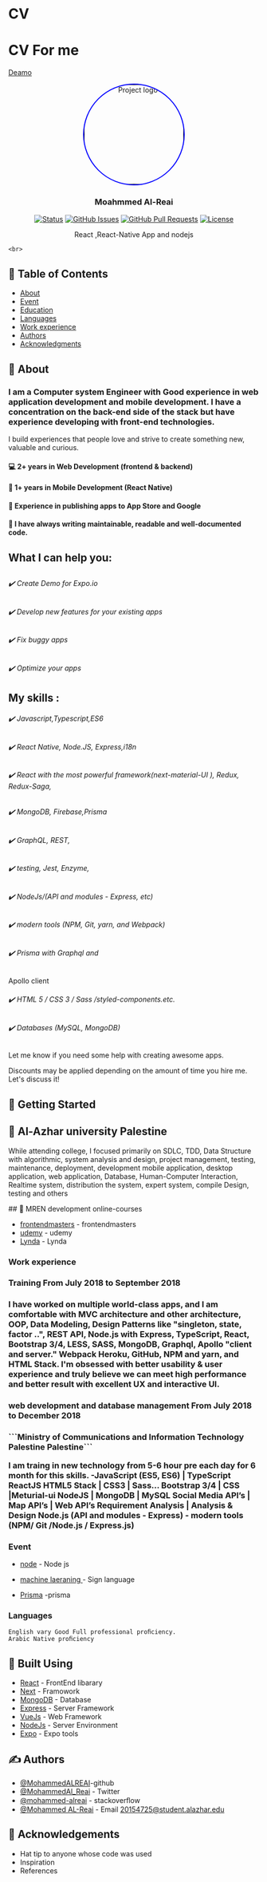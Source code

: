# CV

# CV For me

<a href="http://dazzling-oil.surge.sh/" rel="noopener">
Deamo
 </a>

<p align="center">
  <a href="" rel="noopener">
 <img width=200px height=200px src="https://lh3.googleusercontent.com/XJI98VjMmINeEyI0FZCLekO8NShJ330MzvgIWuZF5A3Biku5Gu6tFrwGEEkT6WWneEY3dq0OkE6bjGYDpAWaMZHzSAmBeiLwxsANAYqWD6ltW7tA2hKIHJzGicrn1LnTTdg3zFuRYOFoD18LLnKUjC9h4equxIPFfgLCsryaow_3jAxoHNBnoiRlgYHmYvIGLcM9uMT7DyG93u-WQkuRmdcNHfXr-xslrT4jESZ1tFCpRaxLoV8JTIw2DT4zIieDG1w3ryQMAoCH72866Zn6qxWwQOVykHFqv4DGxOf3B4IvQobqod1g2OK5l36DvDbwztNl0QgS0n-hugm76W8AD9uvMyKvslMkoIRHbrPtMzvdsGWYEn8peZFxCyC7yl-Mp0LEMyoXXqAzq3I79Eps5KpbiMrPSmmQwMWTcFpTqL4xEtfEPUkxbQZK6FtPUYgV8SVc9HKEe4JciNAAPP4L_5wrwVkTgll1Z9F5DQkLReKXOajd4IqLNH2uhNtnMKUegDYKBF0_cfOii4ke5gc67h06-Uinq4L-HkjtlWKZdWOCZbtvMUfJ51TQFSHD8UFZ_juTVL5lMWYgvC313vgr2Ao_LBBuWyvKP5KZnHLF3S4aHBEm6qFjPwe3ifwHqLzEKY1bka808sQgorYUtOljRY2s3EX1XftRATE-BFz35u1c0Zq9UPbIAg=w477-h635-no" alt="Project logo"
   style="border-radius: 50%;
    border-style: groove;
    border: 2px solid blue"></a>
</p>

<h3 align="center">Moahmmed Al-Reai </h3>

<div align="center">

[![Status](https://img.shields.io/badge/status-active-success.svg)]()
[![GitHub Issues](https://img.shields.io/github/issues/kylelobo/The-Documentation-Compendium.svg)](https://github.com/kylelobo/The-Documentation-Compendium/issues)
[![GitHub Pull Requests](https://img.shields.io/github/issues-pr/kylelobo/The-Documentation-Compendium.svg)](https://github.com/kylelobo/The-Documentation-Compendium/pulls)
[![License](https://img.shields.io/badge/license-MIT-blue.svg)](/LICENSE)

</div>

<p align="center">
 React ,React-Native App and nodejs

    <br>

</p>

## 📝 Table of Contents

- [About](#about)
- [Event](#event)
- [Education](#Education)
- [Languages](#Languages)
- [Work experience](#Work_experience)
- [Authors](#authors)
- [Acknowledgments](#acknowledgement)

## 🧐 About <a name = "about"></a>

<h3>I am a  Computer system Engineer with Good experience in web application development and mobile development. I have a concentration on the back-end side of the stack but have experience developing with front-end technologies.</h3>

I build experiences that people love and strive to create something new, valuable and curious.

<h4>💻 2+ years in Web Development (frontend & backend)</h4>
<h4>📱 1+ years in Mobile Development (React Native)</h4>
<h4>🚀 Experience in publishing apps to App Store and Google </h4>
<h4>📜 I have always writing maintainable, readable and well-documented code.</h4>
<h2>What I can help you:<h2>
<h6>✔️ Create Demo for Expo.io</h6>
<h6>✔️ Develop new features for your existing apps</h6>
<h6>✔️ Fix buggy apps</h6>
<h6>✔️ Optimize your apps</h6>

## My skills :

<h6>✔️ Javascript,Typescript,ES6</h6>
<h6>✔️ React Native, Node.JS, Express,i18n</h6>
<h6>✔️ React with the most powerful framework(next-material-UI ), Redux, Redux-Saga,</h6>
<h6>✔️  MongoDB, Firebase,Prisma</h6>
<h6>✔️ GraphQL, REST,</h6>
<h6>✔️ testing, Jest, Enzyme,</h6>
<h6>✔️ NodeJs/(API and modules - Express, etc)</h6>
<h6>✔️  modern tools (NPM, Git, yarn, and Webpack)</h6>
<h6>✔️ Prisma with Graphql and </h6>Apollo client</h6>
<h6>✔️ HTML 5 / CSS 3 / Sass /styled-components.etc.</h6>
<h6>✔️ Databases (MySQL, MongoDB)</h6>

Let me know if you need some help with creating awesome apps.

Discounts may be applied depending on the amount of time you hire me. Let's discuss it!
</br>

## 🏁 Getting Started <a name = "Education"></a>

## 🔧 Al-Azhar university Palestine <a name = "tests"></a>

<p>
While attending college, I focused primarily on SDLC, TDD, Data Structure with algorithmic, system analysis and design, project management, testing, maintenance, deployment, development mobile application, desktop application, web application, Database, Human-Computer Interaction, Realtime system, distribution the system, expert system, compile Design, testing and others
</p>
## 🔧 MREN development online-courses   <a name = "tests"></a>

- [frontendmasters](https://frontendmasters.com/) - frontendmasters
- [udemy](https://udemy.com/) - udemy
- [Lynda](https://Lynda.com/) - Lynda

### Work experience

<h3>  Training From July 2018 to September 2018<h3>
<p>
I have worked on multiple world-class apps, and I am comfortable with MVC architecture and other architecture,  OOP, Data Modeling, Design Patterns like "singleton, state, factor ..", REST API, Node.js with Express, TypeScript, React, Bootstrap 3/4, LESS, SASS, MongoDB, Graphql, Apollo "client and server."  Webpack Heroku, GitHub, NPM and yarn, and HTML Stack. I'm obsessed with better usability & user experience and truly believe we can meet high performance and better result with excellent UX and interactive UI.
</p>
<h3>  web development and database management  From July 2018 to December 2018<h3>
```Ministry of Communications and Information Technology Palestine Palestine```
<p>
I am traing in new technology from 5-6 hour pre each day for 6 month for this skills. -JavaScript (ES5, ES6) | TypeScript ReactJS  HTML5 Stack | CSS3 | Sass... Bootstrap 3/4 | CSS |Meturial-ui NodeJS | MongoDB | MySQL Social Media API’s | Map API’s | Web API’s Requirement Analysis | Analysis & Design Node.js (API and modules - Express) - modern tools (NPM/ Git /Node.js / Express.js)
</p>

### Event

- [node](https://docs.google.com/presentation/d/1IFirA70uc_GmrOS6WQh2Uy_N09yqpNPTWD-zgxA4MXE/edit/) - Node js
- [machine laeraning ](https://drive.google.com/open?id=1xup5n-Khxyo1Kf1UKVxv_mWfxNn99PdaHJ0mGTpgaaw/) - Sign language

- [Prisma](https://slides.com/mohammedalreai-1/what-is-file-prisma#/) -prisma

### Languages

`English vary Good Full professional proﬁciency.`
<br>
`Arabic Native proﬁciency`

## 🚀 Built Using <a name = "built_using"></a>

- [React](https://www.reactjs.org/) - FrontEnd libarary
- [Next](https://www.nextjs.org/) - Framowork
- [MongoDB](https://www.mongodb.com/) - Database
- [Express](https://expressjs.com/) - Server Framework
- [VueJs](https://vuejs.org/) - Web Framework
- [NodeJs](https://nodejs.org/en/) - Server Environment
- [Expo](https://Expo.io/) - Expo tools

## ✍️ Authors <a name = "authors"></a>

- [@MohammedALREAI](https://github.com/MohammedALREAI)-github
- [@MohammedAl_Reai](https://twitter.com/MohammedAl_Reai) - Twitter
- [@mohammed-alreai](https://stackoverflow.com/users/11819308/mohammed-alreai) - stackoverﬂow
- [@Mohammed AL-Reai](https://www.linkedin.com/in/mohammed-al-reai/) - Email
  <a name = "authors">20154725@student.alazhar.edu</a>

## 🎉 Acknowledgements <a name = "acknowledgement"></a>

- Hat tip to anyone whose code was used
- Inspiration
- References
